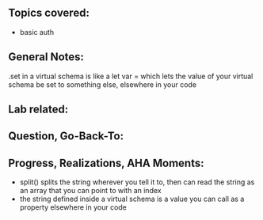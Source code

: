 ## Topics covered:
* basic auth


## General Notes:
.set in a virtual schema is like a let var = which lets the value of your virtual schema be set to something else, elsewhere in your code 

## Lab related:

## Question, Go-Back-To:

## Progress, Realizations, AHA Moments:
* split() splits the string wherever you tell it to, then can read the string as an array that you can point to with an index
* the string defined inside a virtual schema is a value you can call as a property elsewhere in your code